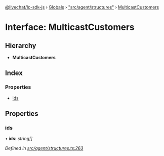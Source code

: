 [@livechat/lc-sdk-js](../README.md) › [Globals](../globals.md) › ["src/agent/structures"](../modules/_src_agent_structures_.md) › [MulticastCustomers](_src_agent_structures_.multicastcustomers.md)

# Interface: MulticastCustomers

## Hierarchy

* **MulticastCustomers**

## Index

### Properties

* [ids](_src_agent_structures_.multicastcustomers.md#ids)

## Properties

###  ids

• **ids**: *string[]*

*Defined in [src/agent/structures.ts:263](https://github.com/livechat/lc-sdk-js/blob/3cb601c/src/agent/structures.ts#L263)*
